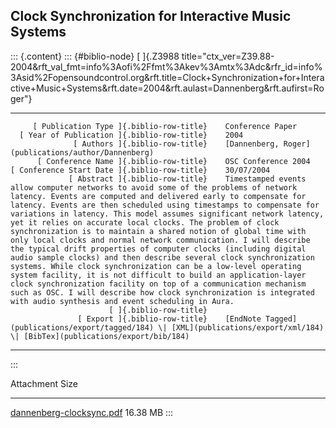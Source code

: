 ## Clock Synchronization for Interactive Music Systems

::: {.content}
::: {#biblio-node}
[ ]{.Z3988
title="ctx_ver=Z39.88-2004&rft_val_fmt=info%3Aofi%2Ffmt%3Akev%3Amtx%3Adc&rfr_id=info%3Asid%2Fopensoundcontrol.org&rft.title=Clock+Synchronization+for+Interactive+Music+Systems&rft.date=2004&rft.aulast=Dannenberg&rft.aufirst=Roger"}

  ---------------------------------------------- -- ---------------------------------------------------------------------------------------------------------------------------------------------------------------------------------------------------------------------------------------------------------------------------------------------------------------------------------------------------------------------------------------------------------------------------------------------------------------------------------------------------------------------------------------------------------------------------------------------------------------------------------------------------------------------------------------------------------------------------------------------------------------------------------------------------------------------------------------------------------------------------------------------------------------------------------------------------------------------------------
         [ Publication Type ]{.biblio-row-title}    Conference Paper
      [ Year of Publication ]{.biblio-row-title}    2004
                  [ Authors ]{.biblio-row-title}    [Dannenberg, Roger](publications/author/Dannenberg)
          [ Conference Name ]{.biblio-row-title}    OSC Conference 2004
    [ Conference Start Date ]{.biblio-row-title}    30/07/2004
                 [ Abstract ]{.biblio-row-title}    Timestamped events allow computer networks to avoid some of the problems of network latency. Events are computed and delivered early to compensate for latency. Events are then scheduled using timestamps to compensate for variations in latency. This model assumes significant network latency, yet it relies on accurate local clocks. The problem of clock synchronization is to maintain a shared notion of global time with only local clocks and normal network communication. I will describe the typical drift properties of computer clocks (including digital audio sample clocks) and then describe several clock synchronization systems. While clock synchronization can be a low-level operating system facility, it is not difficult to build an application-layer clock synchronization facility on top of a communication mechanism such as OSC. I will describe how clock synchronization is integrated with audio synthesis and event scheduling in Aura.
                          [ ]{.biblio-row-title}    
                   [ Export ]{.biblio-row-title}    [EndNote Tagged](publications/export/tagged/184) \| [XML](publications/export/xml/184) \| [BibTex](publications/export/bib/184)
  ---------------------------------------------- -- ---------------------------------------------------------------------------------------------------------------------------------------------------------------------------------------------------------------------------------------------------------------------------------------------------------------------------------------------------------------------------------------------------------------------------------------------------------------------------------------------------------------------------------------------------------------------------------------------------------------------------------------------------------------------------------------------------------------------------------------------------------------------------------------------------------------------------------------------------------------------------------------------------------------------------------------------------------------------------------
:::

  Attachment                                                   Size
  ------------------------------------------------------------ ----------
  [dannenberg-clocksync.pdf](files/dannenberg-clocksync.pdf)   16.38 MB
:::
